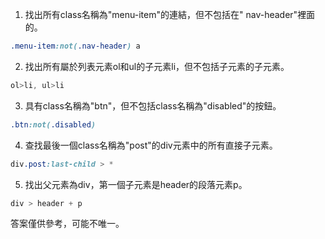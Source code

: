 

1. 找出所有class名稱為"menu-item"的連結，但不包括在"
nav-header"裡面的。
```css
.menu-item:not(.nav-header) a
```

2. 找出所有屬於列表元素ol和ul的子元素li，但不包括子元素的子元素。
```css
ol>li, ul>li
```

3. 具有class名稱為"btn"，但不包括class名稱為"disabled"的按鈕。
```css
.btn:not(.disabled)
```

4. 查找最後一個class名稱為"post"的div元素中的所有直接子元素。
```css
div.post:last-child > *
```

5. 找出父元素為div，第一個子元素是header的段落元素p。
```css
div > header + p
```

答案僅供參考，可能不唯一。